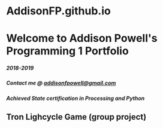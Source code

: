 # AddisonFP.github.io
# Welcome to Addison Powell's Programming 1 Portfolio
##### 2018-2019
##### Contact me @ addisonfpowell@gmail.com
##### Achieved State certification in Processing and Python
## Tron Lighcycle Game (group project)
